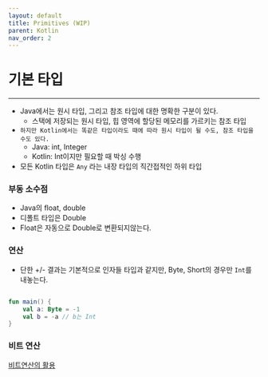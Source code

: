 ```yaml
---
layout: default
title: Primitives (WIP)
parent: Kotlin
nav_order: 2
---
```


# 기본 타입

---

- Java에서는 원시 타입, 그리고 참조 타입에 대한 명확한 구분이 있다.
    - 스택에 저장되는 원시 타입, 힙 영역에 할당된 메모리를 가르키는 참조 타입
- `하지만 Kotlin에서는 똑같은 타입이라도 때에 따라 원시 타입이 될 수도, 참조 타입을 수도 있다.`
    - Java: int, Integer
    - Kotlin: Int이지만 필요할 때 박싱 수행
- 모든 Kotlin 타입은 `Any` 라는 내장 타입의 직간접적인 하위 타입

### 부동 소수점

- Java의 float, double
- 디폴트 타입은 Double
- Float은 자동으로 Double로 변환되지않는다.

### 연산

- 단한 +/- 결과는 기본적으로 인자들 타입과 같지만, Byte, Short의 경우만 `Int`를 내놓는다.
```kotlin

fun main() {
    val a: Byte = -1
    val b = -a // b는 Int
}

```

### 비트 연산

[비트연산의 활용](https://shoark7.github.io/programming/knowledge/some-useful-bit-tricks-and-usages)